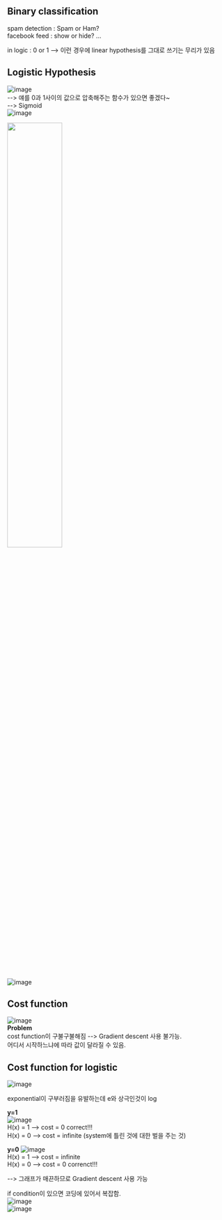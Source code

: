## Binary classification
spam detection : Spam or Ham?  
facebook feed : show or hide? ...  

in logic : 0 or 1  --> 이런 경우에 linear hypothesis를 그대로 쓰기는 무리가 있음  

## Logistic Hypothesis
![image](https://user-images.githubusercontent.com/92671224/148327974-88ebf65f-363f-494a-900f-fdcd6c37d8b6.png)  
--> 얘를 0과 1사이의 값으로 압축해주는 함수가 있으면 좋겠다~  
--> Sigmoid  
![image](https://user-images.githubusercontent.com/92671224/148328057-a270c6b8-8c80-4d99-a815-0a25c0e5effc.png)  
  
<img src="https://user-images.githubusercontent.com/92671224/148330147-f33df9c6-0e57-4a74-a261-ae1583ecbedd.png" width=50% height=50%/>


![image](https://user-images.githubusercontent.com/92671224/148328158-06339928-6bbc-4cae-ac2f-df200aa3a8fa.png)


## Cost function
![image](https://user-images.githubusercontent.com/92671224/148328301-6c45780a-7f6c-475e-ae21-276cc2400390.png)   
**Problem**   
cost function이 구불구불해짐 --> Gradient descent 사용 불가능.  
어디서 시작하느냐에 따라 값이 달라질 수 있음.  


## Cost function for logistic  
![image](https://user-images.githubusercontent.com/92671224/148329030-cdb9d810-7c42-4f40-a927-0041c6d7ba0e.png)  

exponential이 구부러짐을 유발하는데 e와 상극인것이 log

**y=1**  
![image](https://user-images.githubusercontent.com/92671224/148330558-71cba25d-2339-44de-b408-80a65980a22f.png)  
H(x) = 1 --> cost = 0  correct!!!  
H(x) = 0 --> cost = infinite  (system에 틀린 것에 대한 벌을 주는 것)

**y=0**
![image](https://user-images.githubusercontent.com/92671224/148330708-64ca315b-c37f-4771-bdb7-06e6a682d486.png)  
H(x) = 1 --> cost = infinite  
H(x) = 0 --> cost = 0  correnct!!!  

--> 그래프가 매끈하므로 Gradient descent 사용 가능  

if condition이 있으면 코딩에 있어서 복잡함.  
![image](https://user-images.githubusercontent.com/92671224/148331030-251ef32a-829c-402c-9dc7-7fd4864752a1.png)  
![image](https://user-images.githubusercontent.com/92671224/148331217-c8cd1b2a-10f3-4148-a3a5-93d39b89a9e9.png)  







